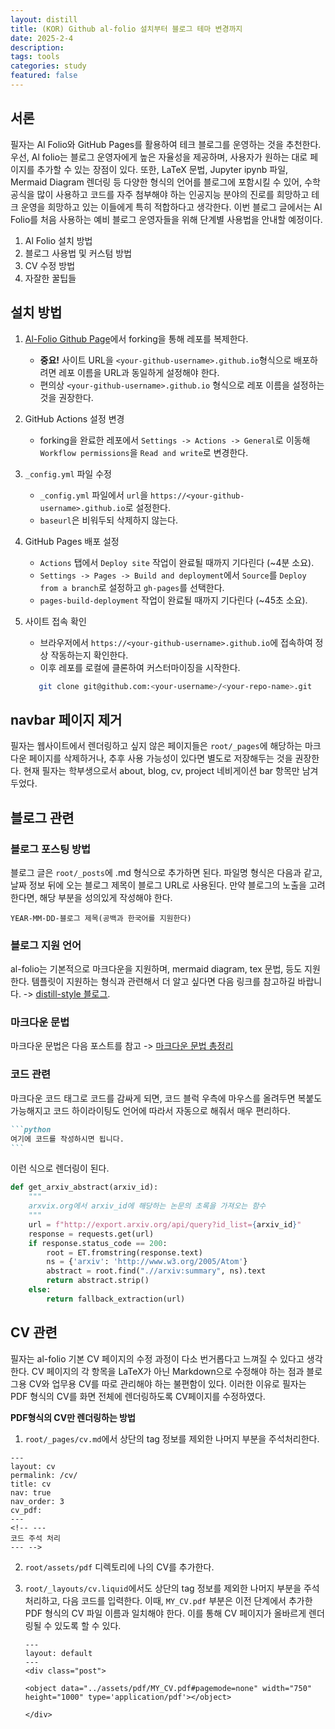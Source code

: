 ```yaml
---
layout: distill
title: (KOR) Github al-folio 설치부터 블로그 테마 변경까지
date: 2025-2-4
description: 
tags: tools
categories: study
featured: false
---
```


## 서론

필자는 Al Folio와 GitHub Pages를 활용하여 테크 블로그를 운영하는 것을 추천한다. 우선, Al folio는 블로그 운영자에게 높은 자율성을 제공하며, 사용자가 원하는 대로 페이지를 추가할 수 있는 장점이 있다. 또한, LaTeX 문법, Jupyter ipynb 파일, Mermaid Diagram 렌더링 등 다양한 형식의 언어를 블로그에 포함시킬 수 있어, 수학 공식을 많이 사용하고 코드를 자주 첨부해야 하는 인공지능 분야의 진로를 희망하고 테크 운영을 희망하고 있는 이들에게 특히 적합하다고 생각한다. 이번 블로그 글에서는 Al Folio를 처음 사용하는 예비 블로그 운영자들을 위해 단계별 사용법을 안내할 예정이다.

1. Al Folio 설치 방법
2. 블로그 사용법 및 커스텀 방법
3. CV 수정 방법
4. 자잘한 꿀팁들

## 설치 방법

1. [Al-Folio Github Page](https://github.com/alshedivat/al-folio)에서 forking을 통해 레포를 복제한다. 
   - **중요!** 사이트 URL을 `<your-github-username>.github.io`형식으로 배포하려면 레포 이름을 URL과 동일하게 설정해야 한다.
   - 편의상 `<your-github-username>.github.io` 형식으로 레포 이름을 설정하는 것을 권장한다.
  
2. GitHub Actions 설정 변경  
   - forking을 완료한 레포에서 `Settings -> Actions -> General`로 이동해 `Workflow permissions`을 `Read and write`로 변경한다.  

3. `_config.yml` 파일 수정  
   - `_config.yml` 파일에서 `url`을 `https://<your-github-username>.github.io`로 설정한다.
   - `baseurl`은 비워두되 삭제하지 않는다.  

4. GitHub Pages 배포 설정 
   - `Actions` 탭에서 `Deploy site` 작업이 완료될 때까지 기다린다 (~4분 소요).  
   - `Settings -> Pages -> Build and deployment`에서 `Source`를 `Deploy from a branch`로 설정하고 `gh-pages`를 선택한다.  
   - `pages-build-deployment` 작업이 완료될 때까지 기다린다 (~45초 소요).  

5. 사이트 접속 확인
   - 브라우저에서 `https://<your-github-username>.github.io`에 접속하여 정상 작동하는지 확인한다.  
   - 이후 레포를 로컬에 클론하여 커스터마이징을 시작한다.
   ```sh
      git clone git@github.com:<your-username>/<your-repo-name>.git
   ```

## navbar 페이지 제거

필자는 웹사이트에서 렌더링하고 싶지 않은 페이지들은 `root/_pages`에 해당하는 마크다운 페이지를 삭제하거나, 추후 사용 가능성이 있다면 별도로 저장해두는 것을 권장한다. 현재 필자는 학부생으로서 about, blog, cv, project 네비게이션 bar 항목만 남겨두었다.



## 블로그 관련

### 블로그 포스팅 방법

블로그 글은 `root/_posts`에 .md 형식으로 추가하면 된다. 파일명 형식은 다음과 같고, 날짜 정보 뒤에 오는 블로그 제목이 블로그 URL로 사용된다. 만약 블로그의 노출을 고려한다면, 해당 부분을 성의있게 작성해야 한다.

```
YEAR-MM-DD-블로그 제목(공백과 한국어를 지원한다)
```

### 블로그 지원 언어

al-folio는 기본적으로 마크다운을 지원하며, mermaid diagram, tex 문법, 등도 지원한다. 템플릿이 지원하는 형식과 관련해서 더 알고 싶다면 다음 링크를 참고하길 바랍니다. -> [distill-style 블로그](https://github.com/alshedivat/al-folio/blob/main/_posts/2018-12-22-distill.md?plain=1).

### 마크다운 문법
마크다운 문법은 다음 포스트를 참고 -> [마크다운 문법 총정리](https://joohunhyun.github.io/blog/2024/markdown-syntax/)

### 코드 관련

마크다운 코드 태그로 코드를 감싸게 되면, 코드 블럭 우측에 마우스를 올려두면 복붙도 가능해지고 코드 하이라이팅도 언어에 따라서 자동으로 해줘서 매우 편리하다.

````markdown
```python
여기에 코드를 작성하시면 됩니다.
```
````
이런 식으로 렌더링이 된다.
```python
def get_arxiv_abstract(arxiv_id):
    """
    arxvix.org에서 arxiv_id에 해당하는 논문의 초록을 가져오는 함수
    """
    url = f"http://export.arxiv.org/api/query?id_list={arxiv_id}"
    response = requests.get(url)
    if response.status_code == 200:
        root = ET.fromstring(response.text)
        ns = {'arxiv': 'http://www.w3.org/2005/Atom'}
        abstract = root.find(".//arxiv:summary", ns).text
        return abstract.strip()
    else:
        return fallback_extraction(url)
```

## CV 관련

필자는 al-folio 기본 CV 페이지의 수정 과정이 다소 번거롭다고 느껴질 수 있다고 생각한다. CV 페이지의 각 항목을 LaTeX가 아닌 Markdown으로 수정해야 하는 점과 블로그용 CV와 업무용 CV를 따로 관리해야 하는 불편함이 있다. 이러한 이유로 필자는 PDF 형식의 CV를 화면 전체에 렌더링하도록 CV페이지를 수정하였다.

**PDF형식의 CV만 렌더링하는 방법**


1. `root/_pages/cv.md`에서 상단의 tag 정보를 제외한 나머지 부분을 주석처리한다.
```
---
layout: cv
permalink: /cv/
title: cv
nav: true
nav_order: 3
cv_pdf:
---
<!-- ---
코드 주석 처리
--- -->
```
2. `root/assets/pdf` 디렉토리에 나의 CV를 추가한다.

3. `root/_layouts/cv.liquid`에서도 상단의 tag 정보를 제외한 나머지 부분을 주석처리하고, 다음 코드를 입력한다. 이때, `MY_CV.pdf` 부분은 이전 단계에서 추가한 PDF 형식의 CV 파일 이름과 일치해야 한다. 이를 통해 CV 페이지가 올바르게 렌더링될 수 있도록 할 수 있다.
   ```
   ---
   layout: default
   ---
   <div class="post">

   <object data="../assets/pdf/MY_CV.pdf#pagemode=none" width="750" height="1000" type='application/pdf'></object>

   </div>
   ```
